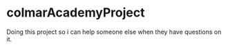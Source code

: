 # colmarAcademyProject

Doing this project so i can help someone else when they have questions on it.
